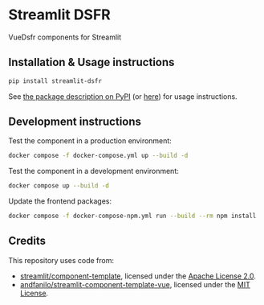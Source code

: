 # Streamlit DSFR

VueDsfr components for Streamlit


## Installation & Usage instructions

```sh
pip install streamlit-dsfr
```

See [the package description on PyPI](https://pypi.org/project/streamlit-dsfr/#description) (or [here](app/app/README.md)) for usage instructions.


## Development instructions

Test the component in a production environment:

```sh
docker compose -f docker-compose.yml up --build -d
```

Test the component in a development environment:

```sh
docker compose up --build -d
```

Update the frontend packages:

```sh
docker compose -f docker-compose-npm.yml run --build --rm npm install
```


## Credits

This repository uses code from:
- [streamlit/component-template](https://github.com/streamlit/component-template), licensed under the [Apache License 2.0](https://github.com/streamlit/component-template/blob/master/LICENSE).
- [andfanilo/streamlit-component-template-vue](https://github.com/andfanilo/streamlit-component-template-vue), licensed under the [MIT License](https://github.com/andfanilo/streamlit-component-template-vue/blob/vue3/LICENSE).
